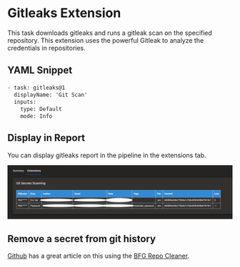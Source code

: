# Gitleaks Extension

This task downloads gitleaks and runs a gitleak scan on the specified repository.
This extension uses the powerful Gitleak to analyze the credentials in repositories.

## YAML Snippet

```
- task: gitleaks@1
  displayName: 'Git Scan'
  inputs:
    type: Default
    mode: Info
```

## Display in Report

You can display gitleaks report in the pipeline in the extensions tab.

![](static/screenshot.png)

## Remove a secret from git history

[Github](https://docs.github.com/en/github/authenticating-to-github/removing-sensitive-data-from-a-repository) has a great article on this using the [BFG Repo Cleaner](https://rtyley.github.io/bfg-repo-cleaner/).